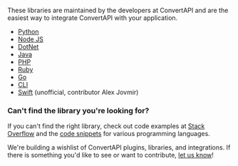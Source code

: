 These libraries are maintained by the developers at ConvertAPI and are the easiest way to integrate ConvertAPI with your application.

- [Python](https://www.convertapi.com/doc/python-library)
- [Node JS](https://www.convertapi.com/doc/node-library)
- [DotNet](https://www.convertapi.com/doc/dotnet-library)
- [Java](https://www.convertapi.com/doc/java-library)
- [PHP](https://www.convertapi.com/doc/php-library)
- [Ruby](https://www.convertapi.com/doc/ruby-library)
- [Go](https://www.convertapi.com/doc/go-library)
- [CLI](https://www.convertapi.com/doc/cli-library)
- [Swift](https://github.com/djups/ConvertApiSwift) (unofficial, contributor Alex Jovmir)

### Can't find the library you're looking for?

If you can't find the right library, check out code examples at [Stack Overflow](https://stackoverflow.com/questions/tagged/convertapi) and the [code snippets](https://repl.it/@ConvertAPI) for various programming languages.

We're building a wishlist of ConvertAPI plugins, libraries, and integrations. If there is something you'd like to see or want to contribute, [let us know](https://www.convertapi.com/support)!
